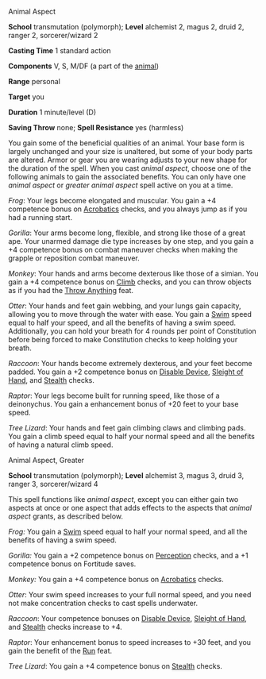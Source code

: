 Animal Aspect

**School** transmutation (polymorph); **Level** alchemist 2, magus 2, druid 2, ranger 2, sorcerer/wizard 2

**Casting Time** 1 standard action

**Components** V, S, M/DF (a part of the [animal](monsters/creatureTypes.md#_animal))

**Range** personal

**Target** you

**Duration** 1 minute/level (D)

**Saving Throw** none; **Spell Resistance** yes (harmless)

You gain some of the beneficial qualities of an animal. Your base form is largely unchanged and your size is unaltered, but some of your body parts are altered. Armor or gear you are wearing adjusts to your new shape for the duration of the spell. When you cast _animal aspect_, choose one of the following animals to gain the associated benefits. You can only have one _animal aspect_ or _greater animal aspect_ spell active on you at a time.

_Frog_: Your legs become elongated and muscular. You gain a +4 competence bonus on [Acrobatics](skills/acrobatics.md#_acrobatics) checks, and you always jump as if you had a running start.

  
  

_Gorilla_: Your arms become long, flexible, and strong like those of a great ape. Your unarmed damage die type increases by one step, and you gain a +4 competence bonus on combat maneuver checks when making the grapple or reposition combat maneuver.

  
  

_Monkey_: Your hands and arms become dexterous like those of a simian. You gain a +4 competence bonus on [Climb](skills/climb.md#_climb) checks, and you can throw objects as if you had the [Throw Anything](feats.md#_throw-anything) feat.

  
  

_Otter_: Your hands and feet gain webbing, and your lungs gain capacity, allowing you to move through the water with ease. You gain a [Swim](skills/swim.md#_swim) speed equal to half your speed, and all the benefits of having a swim speed. Additionally, you can hold your breath for 4 rounds per point of Constitution before being forced to make Constitution checks to keep holding your breath.

  
  

_Raccoon_: Your hands become extremely dexterous, and your feet become padded. You gain a +2 competence bonus on [Disable Device](skills/disableDevice.md#_disable-device), [Sleight of Hand](skills/sleightOfHand.md#_sleight-of-hand), and [Stealth](skills/stealth.md#_stealth) checks.

  
  

_Raptor_: Your legs become built for running speed, like those of a deinonychus. You gain a enhancement bonus of +20 feet to your base speed.

  
  

_Tree Lizard_: Your hands and feet gain climbing claws and climbing pads. You gain a climb speed equal to half your normal speed and all the benefits of having a natural climb speed.

  
  

Animal Aspect, Greater

**School** transmutation (polymorph); **Level** alchemist 3, magus 3, druid 3, ranger 3, sorcerer/wizard 4

This spell functions like _animal aspect_, except you can either gain two aspects at once or one aspect that adds effects to the aspects that _animal aspect_ grants, as described below.

_Frog:_ You gain a [Swim](skills/swim.md#_swim) speed equal to half your normal speed, and all the benefits of having a swim speed.

  
  

_Gorilla:_ You gain a +2 competence bonus on [Perception](skills/perception.md#_perception) checks, and a +1 competence bonus on Fortitude saves.

  
  

_Monkey:_ You gain a +4 competence bonus on [Acrobatics](skills/acrobatics.md#_acrobatics) checks.

  
  

_Otter_: Your swim speed increases to your full normal speed, and you need not make concentration checks to cast spells underwater.

  
  

_Raccoon_: Your competence bonuses on [Disable Device](skills/disableDevice.md#_disable-device), [Sleight of Hand](skills/sleightOfHand.md#_sleight-of-hand), and [Stealth](skills/stealth.md#_stealth) checks increase to +4.

  
  

_Raptor_: Your enhancement bonus to speed increases to +30 feet, and you gain the benefit of the [Run](feats.md#_run) feat.

  
  

_Tree Lizard_: You gain a +4 competence bonus on [Stealth](skills/stealth.md#_stealth) checks.

